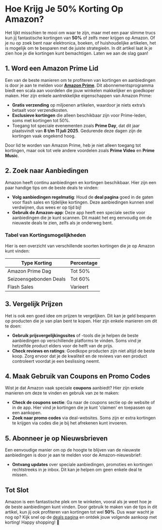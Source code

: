 # Hoe Krijg Je 50% Korting Op Amazon?

Het lijkt misschien te mooi om waar te zijn, maar met een paar slimme trucs kun jij fantastische kortingen van **50%** of zelfs meer krijgen op Amazon. Of je nu op zoek bent naar elektronica, boeken, of huishoudelijke artikelen, het is mogelijk om te besparen met de juiste strategieën. In dit artikel laat ik je zien hoe je die kortingen kunt bemachtigen. Laten we aan de slag gaan!

## 1. Word een Amazon Prime Lid

Een van de beste manieren om te profiteren van kortingen en aanbiedingen is door je aan te melden voor **[Amazon Prime](https://amzn.to/44lnnKN)**. Dit abonnementsprogramma biedt een scala aan voordelen die jouw winkelen makkelijker en goedkoper maken. Hier zijn enkele aantrekkelijke eigenschappen van Amazon Prime:

- **Gratis verzending** op miljoenen artikelen, waardoor je niets extra’s betaalt voor verzendkosten.
- **Exclusieve kortingen** die alleen beschikbaar zijn voor Prime-leden, soms met kortingen tot 50%.
- Toegang tot speciale evenementen zoals **Prime Day**, dat dit jaar plaatsvindt van **8 t/m 11 juli 2025**. Gedurende deze dagen zijn de kortingen vaak ongekend hoog.

Door lid te worden van Amazon Prime, heb je niet alleen toegang tot kortingen, maar ook tot vele andere voordelen zoals **Prime Video** en **Prime Music**.

## 2. Zoek naar Aanbiedingen

Amazon heeft continu aanbiedingen en kortingen beschikbaar. Hier zijn een paar handige tips om de beste deals te vinden:

- **Volg aanbiedingen regelmatig**: Houd de **deal pagina** goed in de gaten voor flash sales en tijdelijke kortingen. Deze aanbiedingen kunnen snel verdwijnen, dus wees er op tijd bij!
- **Gebruik de Amazon-app**: Deze app heeft een speciale sectie voor aanbiedingen die je kunt scannen. Dit maakt het erg eenvoudig om de nieuwste deals te zien, zelfs als je onderweg bent.

### Tabel van Kortingsmogelijkheden

Hier is een overzicht van verschillende soorten kortingen die je op Amazon kunt vinden:

| Type Korting           | Percentage  |
|------------------------|-------------|
| Amazon Prime Dag       | Tot 50%     |
| Seizoensgebonden Deals | Tot 60%     |
| Flash Sales            | Varieert    |

## 3. Vergelijk Prijzen

Het is ook een goed idee om prijzen te vergelijken. Dit kan je geld besparen op producten die je van plan bent te kopen. Hier zijn enkele manieren om dit te doen:

- **Gebruik prijsvergelijkingssites** of -tools die je helpen de beste aanbiedingen op verschillende platforms te vinden. Soms vind je hetzelfde product elders voor de helft van de prijs.
- **Check reviews en ratings**: Goedkope producten zijn niet altijd de beste koop. Zorg ervoor dat je de kwaliteit en de reviews van een product controleert voordat je een beslissing neemt.

## 4. Maak Gebruik van Coupons en Promo Codes

Wist je dat Amazon vaak speciale **coupons** aanbiedt? Hier zijn enkele manieren om deze te vinden en gebruik van ze te maken:

- **Check de coupons sectie**: Ga naar de coupons sectie op de website of in de app. Hier vind je kortingen die je kunt 'claimen' en toepassen op een aankopen.
- **Zoek naar promo codes** via deal-websites. Soms zijn er extra kortingen te krijgen via codes die je bij het afrekenen kunt invoeren.

## 5. Abonneer je op Nieuwsbrieven

Een eenvoudige manier om op de hoogte te blijven van de nieuwste aanbiedingen is door je aan te melden voor de Amazon-nieuwsbrief:

- **Ontvang updates** over speciale aanbiedingen, promoties en kortingen rechtstreeks in je inbox. Dit kan je helpen om geen enkele deal te missen.

## Tot Slot

Amazon is een fantastische plek om te winkelen, vooral als je weet hoe je de beste aanbiedingen kunt vinden. Door gebruik te maken van de tips in dit artikel, kun jij ook profiteren van kortingen tot wel **50%**. Dus waar wacht je nog op? Kijk snel op de [deals pagina](https://amzn.to/3ZJELHE) en ontdek jouw volgende aankoop met korting! Happy shopping! 🛒